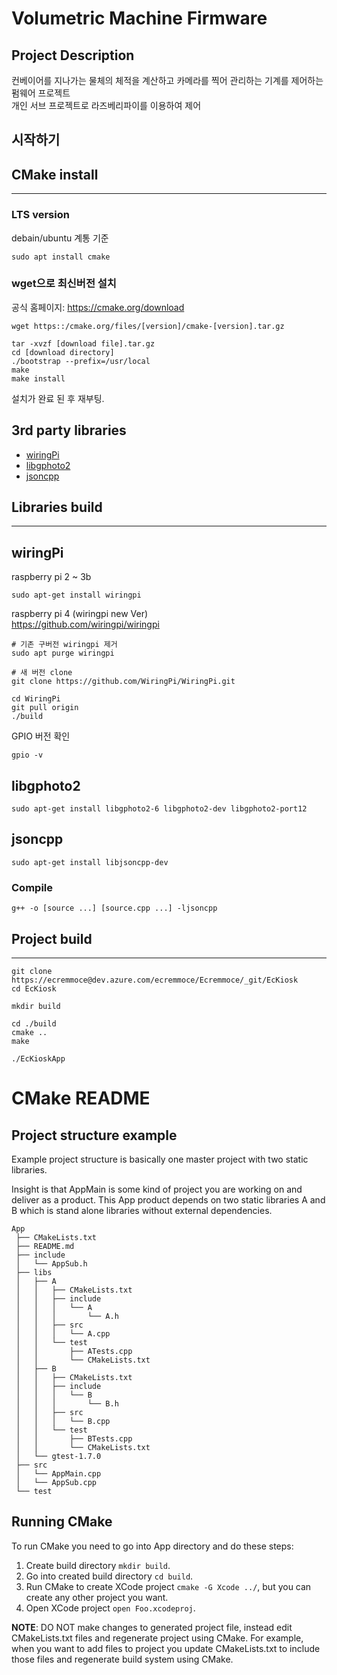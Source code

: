 
# Volumetric Machine Firmware
## Project Description
컨베이어를 지나가는 물체의 체적을 계산하고 카메라를 찍어 관리하는 기계를 제어하는 펌웨어 프로젝트  
개인 서브 프로젝트로 라즈베리파이를 이용하여 제어

## 시작하기
## CMake install
---
### LTS version
debain/ubuntu 계통 기준
```console
sudo apt install cmake
```

### wget으로 최신버전 설치

공식 홈페이지: https://cmake.org/download

```console
wget https::/cmake.org/files/[version]/cmake-[version].tar.gz

tar -xvzf [download file].tar.gz
cd [download directory]
./bootstrap --prefix=/usr/local
make
make install
```

설치가 완료 된 후 재부팅.

## 3rd party libraries
- [wiringPi](http://wiringpi.com/)
- [libgphoto2](https://github.com/gphoto/libgphoto2)
- [jsoncpp](https://github.com/open-source-parsers/jsoncpp)

## Libraries build
---
## wiringPi
raspberry pi 2 ~ 3b
```console
sudo apt-get install wiringpi
```
raspberry pi 4 (wiringpi new Ver)  
https://github.com/wiringpi/wiringpi
```console
# 기존 구버전 wiringpi 제거
sudo apt purge wiringpi

# 새 버전 clone
git clone https://github.com/WiringPi/WiringPi.git

cd WiringPi
git pull origin
./build
```
GPIO 버전 확인
```shell
gpio -v
```

## libgphoto2
```shell
sudo apt-get install libgphoto2-6 libgphoto2-dev libgphoto2-port12
```

## jsoncpp
```shell
sudo apt-get install libjsoncpp-dev
```
### Compile
```shell
g++ -o [source ...] [source.cpp ...] -ljsoncpp
```

## Project build
---
```console
git clone https://ecremmoce@dev.azure.com/ecremmoce/Ecremmoce/_git/EcKiosk
cd EcKiosk

mkdir build

cd ./build
cmake ..
make

./EcKioskApp
```

# CMake README
## Project structure example
Example project structure is basically one master project with two static libraries.

Insight is that AppMain is some kind of project you are working on and deliver as a product.
This App product depends on two static libraries A and B which is stand alone libraries without external dependencies.

```
App
 ├── CMakeLists.txt
 ├── README.md
 ├── include
 │   └── AppSub.h
 ├── libs
 │   ├── A
 │   │   ├── CMakeLists.txt
 │   │   ├── include
 │   │   │   └── A
 │   │   │       └── A.h
 │   │   ├── src
 │   │   │   └── A.cpp
 │   │   └── test
 │   │       ├── ATests.cpp
 │   │       └── CMakeLists.txt
 │   ├── B
 │   │   ├── CMakeLists.txt
 │   │   ├── include
 │   │   │   └── B
 │   │   │       └── B.h
 │   │   ├── src
 │   │   │   └── B.cpp
 │   │   └── test
 │   │       ├── BTests.cpp
 │   │       └── CMakeLists.txt
 │   └── gtest-1.7.0
 ├── src
 │   └── AppMain.cpp
 │   └── AppSub.cpp
 └── test
```

## Running CMake
To run CMake you need to go into App directory and do these steps:

1. Create build directory `mkdir build`.
2. Go into created build directory `cd build`.
3. Run CMake to create XCode project `cmake -G Xcode ../`, but you can create any other project you want.
4. Open XCode project `open Foo.xcodeproj`.

**NOTE**: 
DO NOT make changes to generated project file, instead edit CMakeLists.txt files and regenerate project using CMake.
For example, when you want to add files to project you update CMakeLists.txt to include those files and regenerate build system using CMake.
